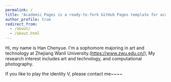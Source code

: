 ```yaml
---
permalink: /
title: "Academic Pages is a ready-to-fork GitHub Pages template for academic personal websites"
author_profile: true
redirect_from: 
  - /about/
  - /about.html
---
```


Hi, my name is Han Chenyue. I'm a sophomore majoring in art and technology at Zhejiang Wanli University.(https://www.zwu.edu.cn/),  My research interest includes art and technology, and computational photography.

If you like to play the identity V, please contact me~~~~

